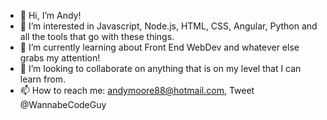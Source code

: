 - 👋 Hi, I’m Andy!
- 👀 I’m interested in Javascript, Node.js, HTML, CSS, Angular, Python and all the tools that go with these things. 
- 🌱 I’m currently learning about Front End WebDev and whatever else grabs my attention!
- 💞️ I’m looking to collaborate on anything that is on my level that I can learn from.
- 📫 How to reach me: andymoore88@hotmail.com, Tweet @WannabeCodeGuy

<!---
SimpleEnigma88/SimpleEnigma88 is a ✨ special ✨ repository because its `README.md` (this file) appears on your GitHub profile.
You can click the Preview link to take a look at your changes.
--->
